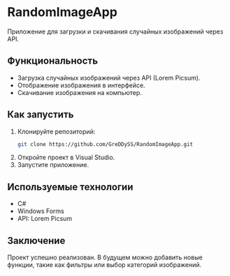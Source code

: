 # RandomImageApp

Приложение для загрузки и скачивания случайных изображений через API.

## Функциональность
- Загрузка случайных изображений через API (Lorem Picsum).
- Отображение изображения в интерфейсе.
- Скачивание изображения на компьютер.

## Как запустить
1. Клонируйте репозиторий:
   ```bash
   git clone https://github.com/GreDDySS/RandomImageApp.git
   ```
2. Откройте проект в Visual Studio.
3. Запустите приложение.

## Используемые технологии
- C#
- Windows Forms
- API: Lorem Picsum

## Заключение
Проект успешно реализован. В будущем можно добавить новые функции, такие как фильтры или выбор категорий изображений.
